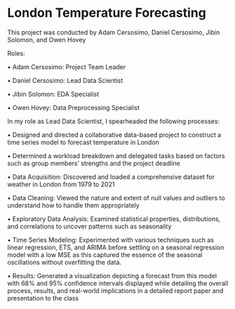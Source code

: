 # London Temperature Forecasting

This project was conducted by Adam Cersosimo, Daniel Cersosimo, Jibin Solomon, and Owen Hovey

Roles:

  • Adam Cersosimo: Project Team Leader 

  • Daniel Cersosimo: Lead Data Scientist
  
  • Jibin Solomon: EDA Specialist
  
  • Owen Hovey: Data Preprocessing Specialist 

In my role as Lead Data Scientist, I spearheaded the following processes:

  • Designed and directed a collaborative data-based project to construct a time series model to forecast temperature in London
  
  • Determined a workload breakdown and delegated tasks based on factors such as group members’ strengths and the project deadline
  
  • Data Acquisition: Discovered and loaded a comprehensive dataset for weather in London from 1979 to 2021
  
  • Data Cleaning: Viewed the nature and extent of null values and outliers to understand how to handle them appropriately
  
  • Exploratory Data Analysis: Examined statistical properties, distributions, and correlations to uncover patterns such as seasonality
  
  • Time Series Modeling: Experimented with various techniques such as linear regression, ETS, and ARIMA before settling on a
  seasonal regression model with a low MSE as this captured the essence of the seasonal oscillations without overfitting the data.
  
  • Results: Generated a visualization depicting a forecast from this model with 68% and 95% confidence intervals displayed while
  detailing the overall process, results, and real-world implications in a detailed report paper and presentation to the class
